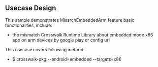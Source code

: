 ## Usecase Design

This sample demonstrates MisarchEmbeddedArm feature basic functionalities, include:

* the mismatch Crosswalk Runtime Library about embedded mode x86 app on arm devices by google play or config url

This usecase covers following method:

* $ crosswalk-pkg --android=embedded --targets=x86
